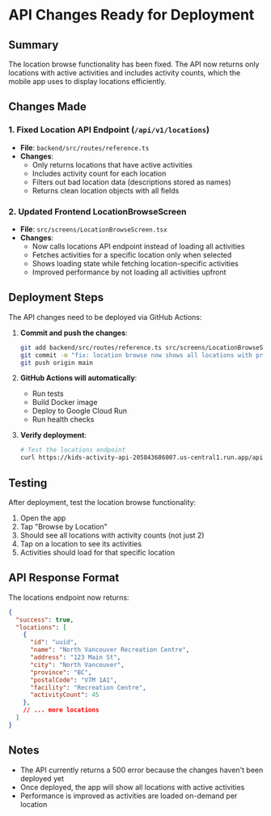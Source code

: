 # API Changes Ready for Deployment

## Summary
The location browse functionality has been fixed. The API now returns only locations with active activities and includes activity counts, which the mobile app uses to display locations efficiently.

## Changes Made

### 1. Fixed Location API Endpoint (`/api/v1/locations`)
- **File**: `backend/src/routes/reference.ts`
- **Changes**:
  - Only returns locations that have active activities
  - Includes activity count for each location
  - Filters out bad location data (descriptions stored as names)
  - Returns clean location objects with all fields

### 2. Updated Frontend LocationBrowseScreen
- **File**: `src/screens/LocationBrowseScreen.tsx`
- **Changes**:
  - Now calls locations API endpoint instead of loading all activities
  - Fetches activities for a specific location only when selected
  - Shows loading state while fetching location-specific activities
  - Improved performance by not loading all activities upfront

## Deployment Steps

The API changes need to be deployed via GitHub Actions:

1. **Commit and push the changes**:
   ```bash
   git add backend/src/routes/reference.ts src/screens/LocationBrowseScreen.tsx
   git commit -m "fix: location browse now shows all locations with proper activity counts"
   git push origin main
   ```

2. **GitHub Actions will automatically**:
   - Run tests
   - Build Docker image
   - Deploy to Google Cloud Run
   - Run health checks

3. **Verify deployment**:
   ```bash
   # Test the locations endpoint
   curl https://kids-activity-api-205843686007.us-central1.run.app/api/v1/locations
   ```

## Testing

After deployment, test the location browse functionality:

1. Open the app
2. Tap "Browse by Location"
3. Should see all locations with activity counts (not just 2)
4. Tap on a location to see its activities
5. Activities should load for that specific location

## API Response Format

The locations endpoint now returns:
```json
{
  "success": true,
  "locations": [
    {
      "id": "uuid",
      "name": "North Vancouver Recreation Centre",
      "address": "123 Main St",
      "city": "North Vancouver",
      "province": "BC",
      "postalCode": "V7M 1A1",
      "facility": "Recreation Centre",
      "activityCount": 45
    },
    // ... more locations
  ]
}
```

## Notes
- The API currently returns a 500 error because the changes haven't been deployed yet
- Once deployed, the app will show all locations with active activities
- Performance is improved as activities are loaded on-demand per location